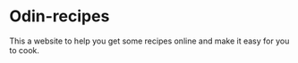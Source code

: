 # Odin-recipes

This a website to help you get some recipes online and make it easy for you to cook.
